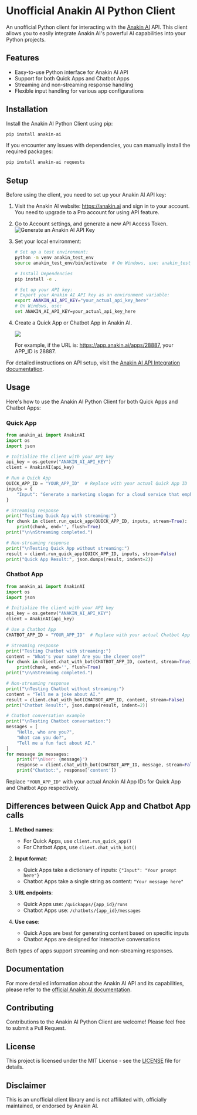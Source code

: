 # Unofficial Anakin AI Python Client

An unofficial Python client for interacting with the [Anakin AI](https://anakin.ai) API. This client allows you to easily integrate Anakin AI's powerful AI capabilities into your Python projects.

## Features

- Easy-to-use Python interface for Anakin AI API
- Support for both Quick Apps and Chatbot Apps
- Streaming and non-streaming response handling
- Flexible input handling for various app configurations

## Installation

Install the Anakin AI Python Client using pip:

```bash
pip install anakin-ai
```

If you encounter any issues with dependencies, you can manually install the required packages:

```bash
pip install anakin-ai requests
```

## Setup

Before using the client, you need to set up your Anakin AI API key:

1. Visit the Anakin AI website: https://anakin.ai and sign in to your account. You need to upgrade to a Pro account for using API feature.
2. Go to Account settings, and generate a new API Access Token.
   ![Generate an Anakin AI API Key](https://assets.anakin.ai/uploads/help/2024/05/07/8a26c2e93976c0f172842a3439a14810.png)
3. Set your local environment:
   ```bash
   # Set up a test environment:
   python -m venv anakin_test_env
   source anakin_test_env/bin/activate  # On Windows, use: anakin_test_env\Scripts\activate

   # Install Dependencies
   pip install -e .

   # Set up your API key:
   # Export your Anakin AI API key as an environment variable:
   export ANAKIN_AI_API_KEY="your_actual_api_key_here"
   # On Windows, use:
   set ANAKIN_AI_API_KEY=your_actual_api_key_here
   ```
4. Create a Quick App or Chatbot App in Anakin AI.

   ![](https://assets.anakin.ai/www/_next/static/media/feature-text-generation.1d76b8ca.webp)

   For example, if the URL is: https://app.anakin.ai/apps/28887, your APP_ID is 28887.

For detailed instructions on API setup, visit the [Anakin AI API Integration documentation](https://anakin.ai/docs/app-integration/api-integration).

## Usage

Here's how to use the Anakin AI Python Client for both Quick Apps and Chatbot Apps:

### Quick App

```python
from anakin_ai import AnakinAI
import os
import json

# Initialize the client with your API key
api_key = os.getenv("ANAKIN_AI_API_KEY")
client = AnakinAI(api_key)

# Run a Quick App
QUICK_APP_ID = "YOUR_APP_ID"  # Replace with your actual Quick App ID
inputs = {
    "Input": "Generate a marketing slogan for a cloud service that emphasizes reliability, performance, and efficiency."
}

# Streaming response
print("Testing Quick App with streaming:")
for chunk in client.run_quick_app(QUICK_APP_ID, inputs, stream=True):
    print(chunk, end='', flush=True)
print("\n\nStreaming completed.")

# Non-streaming response
print("\nTesting Quick App without streaming:")
result = client.run_quick_app(QUICK_APP_ID, inputs, stream=False)
print("Quick App Result:", json.dumps(result, indent=2))
```

### Chatbot App

```python
from anakin_ai import AnakinAI
import os
import json

# Initialize the client with your API key
api_key = os.getenv("ANAKIN_AI_API_KEY")
client = AnakinAI(api_key)

# Use a Chatbot App
CHATBOT_APP_ID = "YOUR_APP_ID"  # Replace with your actual Chatbot App ID

# Streaming response
print("Testing Chatbot with streaming:")
content = "What's your name? Are you the clever one?"
for chunk in client.chat_with_bot(CHATBOT_APP_ID, content, stream=True):
    print(chunk, end='', flush=True)
print("\n\nStreaming completed.")

# Non-streaming response
print("\nTesting Chatbot without streaming:")
content = "Tell me a joke about AI."
result = client.chat_with_bot(CHATBOT_APP_ID, content, stream=False)
print("Chatbot Result:", json.dumps(result, indent=2))

# Chatbot conversation example
print("\nTesting Chatbot conversation:")
messages = [
    "Hello, who are you?",
    "What can you do?",
    "Tell me a fun fact about AI."
]
for message in messages:
    print(f"\nUser: {message}")
    response = client.chat_with_bot(CHATBOT_APP_ID, message, stream=False)
    print("Chatbot:", response['content'])
```

Replace `"YOUR_APP_ID"` with your actual Anakin AI App IDs for Quick App and Chatbot App respectively.

## Differences between Quick App and Chatbot App calls

1. **Method names**: 
   - For Quick Apps, use `client.run_quick_app()`
   - For Chatbot Apps, use `client.chat_with_bot()`

2. **Input format**:
   - Quick Apps take a dictionary of inputs: `{"Input": "Your prompt here"}`
   - Chatbot Apps take a single string as content: `"Your message here"`

3. **URL endpoints**:
   - Quick Apps use: `/quickapps/{app_id}/runs`
   - Chatbot Apps use: `/chatbots/{app_id}/messages`

4. **Use case**:
   - Quick Apps are best for generating content based on specific inputs
   - Chatbot Apps are designed for interactive conversations

Both types of apps support streaming and non-streaming responses.

## Documentation

For more detailed information about the Anakin AI API and its capabilities, please refer to the [official Anakin AI documentation](https://anakin.ai/docs).

## Contributing

Contributions to the Anakin AI Python Client are welcome! Please feel free to submit a Pull Request.

## License

This project is licensed under the MIT License - see the [LICENSE](LICENSE) file for details.

## Disclaimer

This is an unofficial client library and is not affiliated with, officially maintained, or endorsed by Anakin AI.
